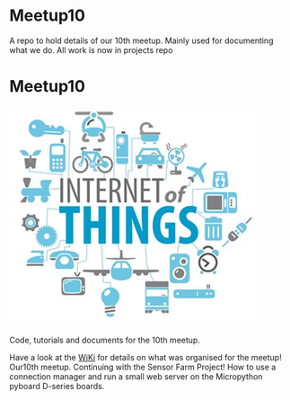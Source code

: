# Meetup10
A repo to hold details of our 10th meetup. Mainly used for documenting what we do. All work is now in projects repo 

# Meetup10
![IoT Main Image](https://github.com/SRUK-IoT-Meetup/assets/blob/master/images/iot-main.png)

Code, tutorials and documents for the 10th meetup.

Have a look at the [WiKi](https://github.com/SamsungResearchUK-IoT-Meetup/Meetup10/wiki) for details on what was organised for the meetup!
Our10th meetup. Continuing with the Sensor Farm Project! How to use a connection manager and run a small web server on the Micropython 
pyboard D-series boards.
